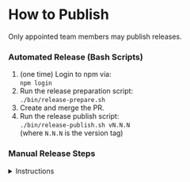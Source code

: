 # How to Publish

Only appointed team members may publish releases.

### Automated Release (Bash Scripts)

1. (one time) Login to npm via:\
    `npm login`
2. Run the release preparation script:\
    `./bin/release-prepare.sh`
3. Create and merge the PR.
4. Run the release publish script:\
    `./bin/release-publish.sh vN.N.N`\
    (where `N.N.N` is the version tag)

### Manual Release Steps

<details>
<summary>Instructions</summary>

1. (one time) Login to npm via:\
    `npm login`
1. Create new branch for version bump.
1. Verify build is up-to-date:\
    `npm run build:css`\
    <sub>Commit substantial unexpected changes via independent PR.</sub>
1. Update version via:\
    `npm version vN.N.N`\
    (where `N.N.N` is the version tag)
1. Build with new version:\
    `npm run build:css`
1. Commit, push, PR, review, merge.
1. Publish to NPM via:\
    `npm publish --access public`\
    <sub>Project build will automatically occur before publish.</sub>
1. Create release and tag on GitHub.

</details>

